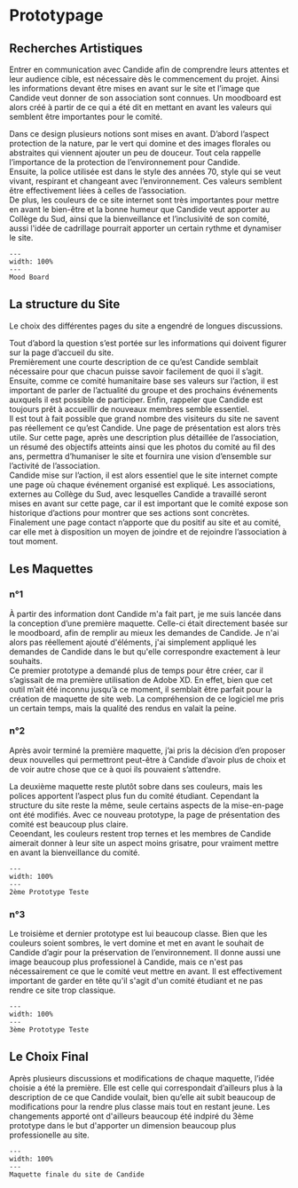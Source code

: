 # Prototypage

## Recherches Artistiques
Entrer en communication avec Candide afin de comprendre leurs attentes et leur audience cible, est nécessaire dès le commencement du projet. Ainsi les informations devant être mises en avant sur le site et l’image que Candide veut donner de son association sont connues. Un moodboard est alors créé à partir de ce qui a été dit en mettant en avant les valeurs qui semblent être importantes pour le comité.  

Dans ce design plusieurs notions sont mises en avant. D’abord l’aspect protection de la nature, par le vert qui domine et des images florales ou abstraites qui viennent ajouter un peu de douceur. Tout cela rappelle l’importance de la protection de l’environnement pour Candide.   
Ensuite, la police utilisée est dans le style des années 70, style qui se veut vivant, respirant et changeant avec l’environnement. Ces valeurs semblent être effectivement liées à celles de l’association.    
De plus, les couleurs de ce site internet sont très importantes pour mettre en avant le bien-être et la bonne humeur que Candide veut apporter au Collège du Sud, ainsi que la bienveillance et l’inclusivité de son comité, aussi l'idée de cadrillage pourrait apporter un certain rythme et dynamiser le site.



```{figure} figures/MoodBoard.png
---
width: 100%
---
Mood Board
```
## La structure du Site

Le choix des différentes pages du site a engendré de longues discussions.  

Tout d’abord la question s’est portée sur les informations qui doivent figurer sur la page d’accueil du site.   
Premièrement une courte description de ce qu’est Candide semblait nécessaire pour que chacun puisse savoir facilement de quoi il s’agit. Ensuite, comme ce comité humanitaire base ses valeurs sur l’action, il est important de parler de l’actualité du groupe et des prochains événements auxquels il est possible de participer. Enfin, rappeler que Candide est toujours prêt à accueillir de nouveaux membres semble essentiel.   
Il est tout à fait possible que grand nombre des visiteurs du site ne savent pas réellement ce qu’est Candide. Une page de présentation est alors très utile. Sur cette page, après une description plus détaillée de l’association, un résumé des objectifs atteints ainsi que les photos du comité au fil des ans, permettra d’humaniser le site et fournira une vision d’ensemble sur l’activité de l’association.  
Candide mise sur l’action, il est alors essentiel que le site internet compte une page où chaque événement organisé est expliqué. Les associations, externes au Collège du Sud, avec lesquelles Candide a travaillé seront mises en avant sur cette page, car il est important que le comité expose son historique d’actions pour montrer que ses actions sont concrètes.  
Finalement une page contact n’apporte que du positif au site et au comité, car elle met à disposition un moyen de joindre et de rejoindre l’association à tout moment. 




## Les Maquettes 

### n°1
À partir des information dont Candide m'a fait part, je me suis lancée dans la conception d’une première maquette. Celle-ci était directement basée sur le moodboard, afin de remplir au mieux les demandes de Candide. Je n'ai alors pas réellement ajouté d'éléments, j'ai simplement appliqué les demandes de Candide dans le but qu'elle correspondre exactement à leur souhaits.  
Ce premier prototype a demandé plus de temps pour être créer, car il s’agissait de ma première utilisation de Adobe XD. En effet, bien que cet outil m’ait été inconnu jusqu’à ce moment, il semblait être parfait pour la création de maquette de site web. La compréhension de ce logiciel me pris un certain temps, mais la qualité des rendus en valait la peine.

### n°2
Après avoir terminé la première maquette, j’ai pris la décision d’en proposer deux nouvelles qui permettront peut-être à Candide d’avoir plus de choix et de voir autre chose que ce à quoi ils pouvaient s’attendre. 

La deuxième maquette reste plutôt sobre dans ses couleurs, mais les polices apportent l’aspect plus fun du comité étudiant. Cependant la structure du site reste la même, seule certains aspects de la mise-en-page ont été modifiés. Avec ce nouveau prototype, la page de présentation des comité est beaucoup plus claire.  
Ceoendant, les couleurs restent trop ternes et les membres de Candide aimerait donner à leur site un aspect moins grisatre, pour vraiment mettre en avant la bienveillance du comité.

```{figure} figures/Proto2.png
---
width: 100%
---
2ème Prototype Teste
```

### n°3
Le troisième et dernier prototype est lui beaucoup classe. Bien que les couleurs soient sombres, le vert domine et met en avant le souhait de Candide d’agir pour la préservation de l’environnement. Il donne aussi une image beaucoup plus professionel à Candide, mais ce n'est pas nécessairement ce que le comité veut mettre en avant. Il est effectivement important de garder en tête qu'il s'agit d'un comité étudiant et ne pas rendre ce site trop classique. 

```{figure} figures/Proto3.png
---
width: 100%
---
3ème Prototype Teste
```

## Le Choix Final

Après plusieurs discussions et modifications de chaque maquette, l’idée choisie a été la première. Elle est celle qui correspondait d’ailleurs plus à la description de ce que Candide voulait, bien qu’elle ait subit beaucoup de modifications pour la rendre plus classe mais tout en restant jeune. Les changements apporté ont d'ailleurs beaucoup été indpiré du 3ème prototype dans le but d'apporter un dimension beaucoup plus professionelle au site.

```{figure} figures/Proto_final.png
---
width: 100%
---
Maquette finale du site de Candide
```

